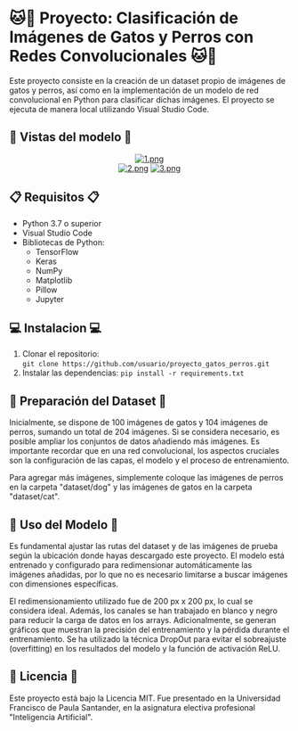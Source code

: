 # 🐱🐶 Proyecto: Clasificación de Imágenes de Gatos y Perros con Redes Convolucionales 🐱🐶
Este proyecto consiste en la creación de un dataset propio de imágenes de gatos y perros, así como en la implementación de un modelo de red convolucional en Python para clasificar dichas imágenes. El proyecto se ejecuta de manera local utilizando Visual Studio Code.

## 👀 Vistas del modelo 👀
<div align="center">  
  
[![1.png](https://i.postimg.cc/Jhyb5YBv/1.png)](https://postimg.cc/gwWXYDsH)  
[![2.png](https://i.postimg.cc/MT6z8Nbr/2.png)](https://postimg.cc/yJbMmfGF)
[![3.png](https://i.postimg.cc/qv2r6415/3.png)](https://postimg.cc/18R2LhhG)
</div>

## 📋 Requisitos 📋
- Python 3.7 o superior
- Visual Studio Code
- Bibliotecas de Python:
  - TensorFlow
  - Keras
  - NumPy
  - Matplotlib
  - Pillow
  - Jupyter
## 💻 Instalacion 💻
1. Clonar el repositorio:  
`git clone https://github.com/usuario/proyecto_gatos_perros.git`
2. Instalar las dependencias:
`pip install -r requirements.txt`

## 📸 Preparación del Dataset 📸
Inicialmente, se dispone de 100 imágenes de gatos y 104 imágenes de perros, sumando un total de 204 imágenes. Si se considera necesario, es posible ampliar los conjuntos de datos añadiendo más imágenes. Es importante recordar que en una red convolucional, los aspectos cruciales son la configuración de las capas, el modelo y el proceso de entrenamiento.

Para agregar más imágenes, simplemente coloque las imágenes de perros en la carpeta "dataset/dog" y las imágenes de gatos en la carpeta "dataset/cat".

## 🎯 Uso del Modelo 🎯
Es fundamental ajustar las rutas del dataset y de las imágenes de prueba según la ubicación donde hayas descargado este proyecto. El modelo está entrenado y configurado para redimensionar automáticamente las imágenes añadidas, por lo que no es necesario limitarse a buscar imágenes con dimensiones específicas.

El redimensionamiento utilizado fue de 200 px x 200 px, lo cual se considera ideal. Además, los canales se han trabajado en blanco y negro para reducir la carga de datos en los arrays. Adicionalmente, se generan gráficos que muestran la precisión del entrenamiento y la pérdida durante el entrenamiento. Se ha utilizado la técnica DropOut para evitar el sobreajuste (overfitting) en los resultados del modelo y la función de activación ReLU.

## 📄 Licencia 📄
Este proyecto está bajo la Licencia MIT. Fue presentado en la Universidad Francisco de Paula Santander, en la asignatura electiva profesional "Inteligencia Artificial". 
